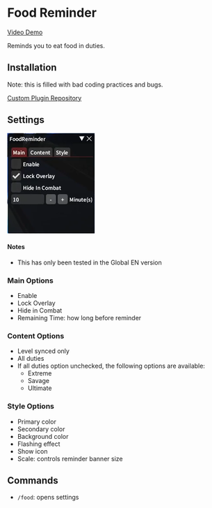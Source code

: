 # Food Reminder

[Video Demo](https://github.com/user-attachments/assets/1a96e950-5107-4af8-98ce-80ffbb3bb7fe)

Reminds you to eat food in duties.

## Installation

Note: this is filled with bad coding practices and bugs.

[Custom Plugin Repository](https://gist.githubusercontent.com/sofia819/fb17fff59d39923fde123538dbf8b92b/raw/sofia-plugins.json)

## Settings

![main settings](main-settings.png)

#### Notes
-   This has only been tested in the Global EN version

### Main Options
- Enable 
- Lock Overlay
- Hide in Combat
- Remaining Time: how long before reminder

### Content Options
- Level synced only
- All duties
- If all duties option unchecked, the following options are available:
    - Extreme
    - Savage
    - Ultimate

### Style Options
- Primary color
- Secondary color
- Background color
- Flashing effect
- Show icon
- Scale: controls reminder banner size


## Commands

-   `/food`: opens settings
